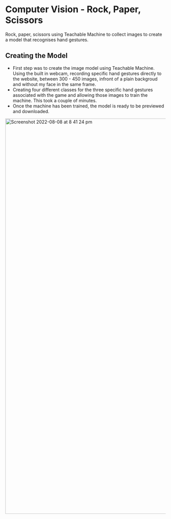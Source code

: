 # Computer Vision - Rock, Paper, Scissors
Rock, paper, scissors using Teachable Machine to collect images to create a model that recognises hand gestures.

## Creating the Model
- First step was to create the image model using Teachable Machine. Using the built in webcam, recording specific hand gestures directly to the website, between 300 - 450 images, infront of a plain backgroud and without my face in the same frame. 
- Creating four different classes for the three specific hand gestures associated with the game and allowing those images to train the machine. This took a couple of minutes. 
- Once the machine has been trained, the model is ready to be previewed and downloaded. 
<img width="1242" alt="Screenshot 2022-08-08 at 8 41 24 pm" src="https://user-images.githubusercontent.com/95615535/183734562-42defd25-96c2-46c0-93ad-97d1cacded8d.png">
